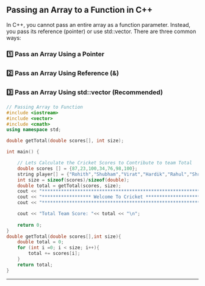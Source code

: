 ## Passing an Array to a Function in C++
In C++, you cannot pass an entire array as a function parameter. Instead, you pass its reference (pointer) or use std::vector. There are three common ways:

### 1️⃣ Pass an Array Using a Pointer
### 2️⃣ Pass an Array Using Reference (&)
### 3️⃣ Pass an Array Using std::vector (Recommended)

```cpp
// Passing Array to Function
#include <iostream>
#include <vector>
#include <cmath>
using namespace std;

double getTotal(double scores[], int size);

int main() {

    // Lets Calculate the Cricket Scores to Contribute to team Total
    double scores [] = {87,23,100,34,76,98,100};
    string player[] = {"Rohith","Shubham","Virat","Hardik","Rahul","Shreyas","Jadeja"};
    int size = sizeof(scores)/sizeof(double);
    double total = getTotal(scores, size);
    cout << "***********************************************************\n";
    cout << "****************** Welcome To Cricket *********************\n";
    cout << "***********************************************************\n";

    cout << "Total Team Score: "<< total << "\n";
    
    return 0;
}
double getTotal(double scores[],int size){
    double total = 0;
    for (int i =0; i < size; i++){
        total += scores[i];
    }
    return total;
}

```

---
